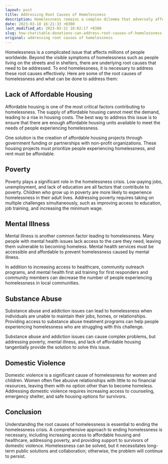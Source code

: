 ```yaml
---
layout: post
title: Addressing Root Causes of Homelessness
description: Homelessness remains a complex dilemma that adversely affects millions of individuals worldwide. In addition to the apparent manifestations of homelessness such as people residing on roads and in shelters, there are deeper underlying factors that demand immediate action. Therefore, to put an end to homelessness, it is vital to tackle these root causes effectively.
date: 2023-03-18 16:21:33 +0300
last_modified_at: 2023-03-21 10:02:17 +0300
slug: how-charitable-donations-can-address-root-causes-of-homelessness
original: addressing root causes of homelessness
---
```

Homelessness is a complicated issue that affects millions of people worldwide. Beyond the visible symptoms of homelessness such as people living on the streets and in shelters, there are underlying root causes that need to be addressed. To end homelessness, it is necessary to address these root causes effectively. Here are some of the root causes of homelessness and what can be done to address them:

## Lack of Affordable Housing

Affordable housing is one of the most critical factors contributing to homelessness. The supply of affordable housing cannot meet the demand, leading to a rise in housing costs. The best way to address this issue is to ensure that there are enough affordable housing units available to meet the needs of people experiencing homelessness.

One solution is the creation of affordable housing projects through government funding or partnerships with non-profit organizations. These housing projects must prioritize people experiencing homelessness, and rent must be affordable.

## Poverty

Poverty plays a significant role in the homelessness crisis. Low-paying jobs, unemployment, and lack of education are all factors that contribute to poverty. Children who grow up in poverty are more likely to experience homelessness in their adult lives. Addressing poverty requires taking on multiple challenges simultaneously, such as improving access to education, job training, and increasing the minimum wage.

## Mental Illness

Mental illness is another common factor leading to homelessness. Many people with mental health issues lack access to the care they need, leaving them vulnerable to becoming homeless. Mental health services must be accessible and affordable to prevent homelessness caused by mental illness.

In addition to increasing access to healthcare, community outreach programs, and mental health first aid training for first responders and community members can decrease the number of people experiencing homelessness in local communities.

## Substance Abuse

Substance abuse and addiction issues can lead to homelessness when individuals are unable to maintain their jobs, homes, or relationships. Providing access to substance abuse treatment programs can help people experiencing homelessness who are struggling with this challenge.

Substance abuse and addiction issues can cause complex problems, but addressing poverty, mental illness, and lack of affordable housing tangentially provide the solution to solve this issue.

## Domestic Violence

Domestic violence is a significant cause of homelessness for women and children. Women often flee abusive relationships with little to no financial resources, leaving them with no option other than to become homeless. Addressing domestic violence requires increasing access to counseling, emergency shelter, and safe housing options for survivors.

## Conclusion

Understanding the root causes of homelessness is essential to ending the homelessness crisis. A comprehensive approach to ending homelessness is necessary, including increasing access to affordable housing and healthcare, addressing poverty, and providing support to survivors of domestic violence. Homelessness can be solved, but it necessitates long-term public solutions and collaboration; otherwise, the problem will continue to persist.